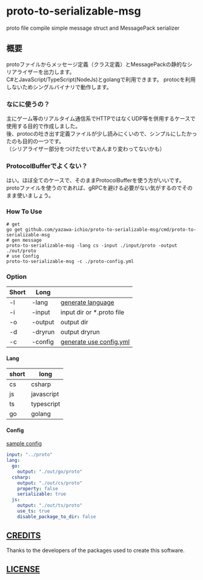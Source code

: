 # proto-to-serializable-msg
proto file compile simple message struct and MessagePack serializer

## 概要
protoファイルからメッセージ定義（クラス定義）とMessagePackの静的なシリアライザーを出力します。  
C#とJavaScript/TypeScript(NodeJs)とgolangで利用できます。
protocを利用しないためシングルバイナリで動作します。

### なにに使うの？
主にゲーム等のリアルタイム通信系でHTTPではなくUDP等を併用するケースで使用する目的で作成しました。  
後、protocの吐き出す定義ファイルが少し読みにくいので、シンプルにしたかったのも目的の一つです。  
（シリアライザー部分をつけたせいであんまり変わってないかも）  

### ProtocolBufferでよくない？
はい。ほぼ全てのケースで、そのままProtocolBufferを使う方がいいです。  
protoファイルを使うのであれば、gRPCを避ける必要がない気がするのでそのまま使いましょう。  

### How To Use

```
# get
go get github.com/yazawa-ichio/proto-to-serializable-msg/cmd/proto-to-serializable-msg
# gen message
proto-to-serializable-msg -lang cs -input ./input/proto -output ./out/proto
# use Config
proto-to-serializable-msg -c ./proto-config.yml
```

### Option

|Short|Long||
|---|---|---|
|-l|-lang|[generate language](#Lang)|
|-i|-input|input dir or *.proto file|
|-o|-output|output dir|
|-d|-dryrun|output dryrun|
|-c|-config|[generate use config.yml](#Config)|

#### Lang

|short|long|
|---|---|
|cs|csharp|
|js|javascript|
|ts|typescript|
|go|golang|

#### Config

[sample config](./tests/config/proto-config.yml)

```yml
input: "../proto"
lang:
  go:
    output: "./out/go/proto"
  csharp:
    output: "./out/cs/proto"
    property: false
    serializable: true
  js:
    output: "./out/ts/proto"
    use_ts: true
    disable_package_to_dir: false
```

## [CREDITS](./CREDITS)
Thanks to the developers of the packages used to create this software.

## [LICENSE](./LICENSE)
